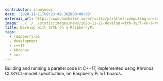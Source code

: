 ```yaml
---
contributor: anonymous
date: '2020-11-11T09:23:49.362000+00:00'
external_url: https://www.hackster.io/artvratz/parallel-computing-on-raspberry-pi-4b-iot-boards-made-easy-2628a5
image: ../../../static/images/news/2020-11-11-develop-with-sycl-on-a-raspberrypi.webp
title: Develop with SYCL on a RaspberryPi
tags:
  - raspberry-pi
  - development
  - c++17
  - khronos
  - iot
---
```


Building and running a parallel code in C++17, implemented using Khronos CL/SYCL-model specification, on Raspberry Pi 
IoT boards.
